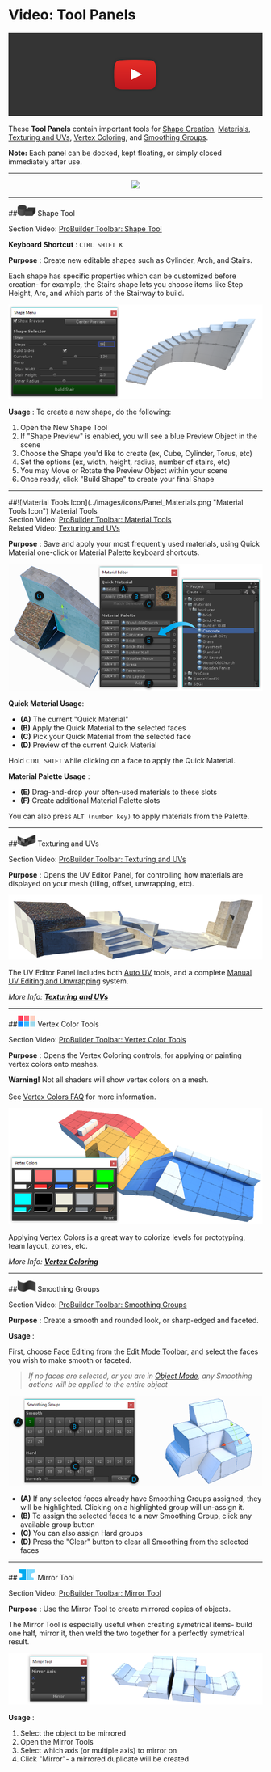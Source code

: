 # Video: Tool Panels

[![ProBuilder Toolbar: Tool Panels](../images/VideoLink_YouTube_768.png)](@todo "ProBuilder Toolbar: Tool Panels")

These **Tool Panels** contain important tools for [Shape Creation](@todo), [Materials](@todo), [Texturing and UVs](@todo), [Vertex Coloring](@todo), and [Smoothing Groups](@todo).

**Note:** Each panel can be docked, kept floating, or simply closed immediately after use.

---

<div style="text-align:center">
<img src="../../images/Toolbar_ToolPanels.png">
</div>

---

<a id="shape-tool"></a>
##![Shape Tool Icon](../images/icons/Panel_Shapes.png "Create New Shape Icon") Shape Tool

<div class="video-link">
Section Video: <a href="@todo link vid section">ProBuilder Toolbar: Shape Tool</a>
</div> 

**Keyboard Shortcut** : `CTRL SHIFT K`

**Purpose** : Create new editable shapes such as Cylinder, Arch, and Stairs.

Each shape has specific properties which can be customized before creation- for example, the Stairs shape lets you choose items like Step Height, Arc, and which parts of the Stairway to build.

![Shape Tool Example](../images/Example_ShapeToolsWithCurvedStair.png)

**Usage** : To create a new shape, do the following:
 
1. Open the New Shape Tool
1. If "Shape Preview" is enabled, you will see a blue Preview Object in the scene
1. Choose the Shape you'd like to create (ex, Cube, Cylinder, Torus, etc)
1. Set the options (ex, width, height, radius, number of stairs, etc)
1. You may Move or Rotate the Preview Object within your scene
1. Once ready, click "Build Shape" to create your final Shape

---

<a id="material-tools" />
##![Material Tools Icon](../images/icons/Panel_Materials.png "Material Tools Icon") Material Tools

<div class="video-link">
Section Video: <a href="@todo link vid section">ProBuilder Toolbar: Material Tools</a>
<br>
Related Video: <a href="@todo link vid section">Texturing and UVs</a>
</div> 

**Purpose** : Save and apply your most frequently used materials, using Quick Material one-click or Material Palette keyboard shortcuts.

![Material Tools](../images/MaterialTools_WithExample.png "Material Tools")

**Quick Material Usage**:

* **(A)** The current "Quick Material"
* **(B)** Apply the Quick Material to the selected faces
* **(C)** Pick your Quick Material from the selected face
* **(D)** Preview of the current Quick Material

Hold `CTRL SHIFT` while clicking on a face to apply the Quick Material.

**Material Palette Usage** :

* **(E)** Drag-and-drop your often-used materials to these slots
* **(F)** Create additional Material Palette slots

You can also press `ALT (number key)` to apply materials from the Palette.

---

##![UV Editor Icon](../images/icons/Panel_UVeditor.png "UV Editor Icon") Texturing and UVs

<div class="video-link">
Section Video: <a href="@todo link vid section">ProBuilder Toolbar: Texturing and UVs</a>
</div> 
 
**Purpose** : Opens the UV Editor Panel, for controlling how materials are displayed on your mesh (tiling, offset, unwrapping, etc).

![Materials Example](../images/Example_MaterialsOnLevel.png "Materials Example")

The UV Editor Panel includes both [Auto UV](@todo) tools, and a complete [Manual UV Editing and Unwrapping](@todo) system.

*More Info: [**Texturing and UVs**](@todo)*

---

##![Vertex Color Tools Icon](../images/icons/Panel_VertColors.png "UV Editor Icon") Vertex Color Tools

<div class="video-link">
Section Video: <a href="@todo link vid section">ProBuilder Toolbar: Vertex Color Tools</a>
</div>
 
**Purpose** : Opens the Vertex Coloring controls, for applying or painting vertex colors onto meshes.

<div class="alert-box warning">
<strong>Warning!</strong>  Not all shaders will show vertex colors on a mesh.<br/><br/>See <a href="@todo">Vertex Colors FAQ</a> for more information.
</div>

![Vertex Coloring](../images/VertexColor_WithLevelExample.png "Vertex Coloring")

Applying Vertex Colors is a great way to colorize levels for prototyping, team layout, zones, etc.

*More Info: [**Vertex Coloring**](@todo)* 

---

##![Smoothing Groups Icon](../images/icons/Panel_Smoothing.png "Smoothing Groups Icon") Smoothing Groups

<div class="video-link">
Section Video: <a href="@todo link vid section">ProBuilder Toolbar: Smoothing Groups</a>
</div>

**Purpose** : Create a smooth and rounded look, or sharp-edged and faceted.

**Usage** :

First, choose [Face Editing](@todo) from the [Edit Mode Toolbar](@todo), and select the faces you wish to make smooth or faceted.

> *If no faces are selected, or you are in [Object Mode](@todo), any Smoothing actions will be applied to the entire object*

![Smoothing Groups Example](../images/SmoothingGroups-Panel_WithLettersAndExample.png "Smoothing Groups Example")

* **(A)** If any selected faces already have Smoothing Groups assigned, they will be highlighted. Clicking on a highlighted group will un-assign it.
* **(B)** To assign the selected faces to a new Smoothing Group, click any available group button
* **(C)** You can also assign Hard groups
* **(D)** Press the "Clear" button to clear all Smoothing from the selected faces

---

##![Mirror Tool Icon](../images/icons/Object_Mirror.png "Mirror Tool Icon") Mirror Tool

<div class="video-link">
Section Video: <a href="@todo link vid section">ProBuilder Toolbar: Mirror Tool</a>
</div>

**Purpose** : Use the Mirror Tool to create mirrored copies of objects.

The Mirror Tool is especially useful when creating symetrical items- build one half, mirror it, then weld the two together
for a perfectly symetrical result.

![Mirror Tool Example](../images/Mirror-Panel_WithExample.png "Mirror Tool Example")

**Usage** :

1. Select the object to be mirrored
1. Open the Mirror Tools
1. Select which axis (or multiple axis) to mirror on
1. Click "Mirror"- a mirrored duplicate will be created
